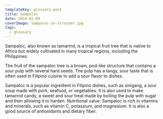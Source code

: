 ```yaml
---
templateKey: glossary-post
title: Sampaloc
date: 2024-02-09
coverImage: sampaloc-in-strainer.jpg
tags:
  - glossary
---
```


Sampaloc, also known as tamarind, is a tropical fruit tree that is native to Africa but widely cultivated in many tropical regions, including the Philippines. 

The fruit of the sampaloc tree is a brown, pod-like structure that contains a sour pulp with several hard seeds. The pulp has a tangy, sour taste that is often used in Filipino cuisine to add a sour flavor to dishes.

Sampaloc is a popular ingredient in Filipino dishes, such as sinigang, a sour soup made with pork, seafood, or vegetables. It is also used to make tamarind candy, a sweet and sour treat made by boiling the pulp with sugar and then allowing it to harden.
Nutritional value: Sampaloc is rich in vitamins and minerals, such as vitamin C, potassium, and magnesium. It is also a good source of antioxidants and dietary fiber.